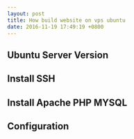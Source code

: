 ```yaml
---
layout: post
title: How build website on vps ubuntu
date: 2016-11-19 17:49:19 +0800
---
```


## Ubuntu Server Version

## Install SSH

## Install Apache PHP MYSQL

## Configuration